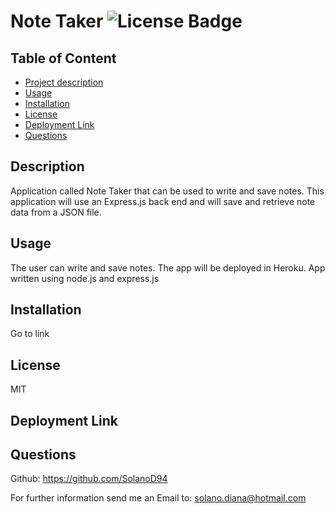 
# Note Taker  ![License Badge](https://img.shields.io/badge/License-MIT-blueviolet)

## Table of Content
- [Project description](#Description)
- [Usage](#Usage)
- [Installation](#Installation)
- [License](#License)
- [Deployment Link](#Deployment-Link)
- [Questions](#Questions)

## Description
Application called Note Taker that can be used to write and save notes. This application will use an Express.js back end and will save and retrieve note data from a JSON file.

## Usage
The user can write and save notes. The app will be deployed in Heroku. App written using node.js and express.js

## Installation
Go to link

## License
MIT

## Deployment Link


## Questions
Github: <https://github.com/SolanoD94> 
 
For further information send me an Email to: <solano.diana@hotmail.com>

